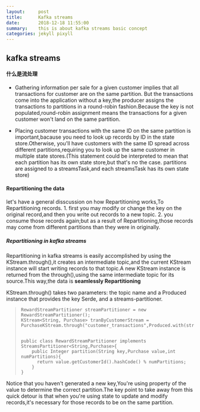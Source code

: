 ```yaml
---
layout:     post
title:      Kafka streams
date:       2018-12-18 11:55:00
summary:    this is about kafka streams basic concept
categories: jekyll pixyll
---
```


## kafka streams

####  什么是流处理
- Gathering information per sale for a given customer implies that all transactions for customer are on the same partition. But the transactions come into the application without a key,the producer assigns the transactions to partitions in a round-robin fashion.Because the key is not populated,round-robin assignment means the transactions for a given customer won't land on the same partition.


- Placing customer transactions with the same ID on the same partition is important,bacause you need to look up records by ID in the state store.Otherwise, you'll have customers with the same ID spread across different partitions,requiring you to look up the same customer in multiple state stores.(This statement could be interpreted to mean that each partition has its own state store,but that's no the case. partitions are assigned to a streamsTask,and each streamsTask has its own state store)


#### Repartitioning the data
let's have a general disscussion on how Repartitioning works,To Repartitioning records.
    1. first you may modify or change the key on the original record,and then you write out records to a new topic.
    2. you consume those records again;but as a result of Repartitioning,those records may come from different partitions than they were in originally.
##### Repartitioning in kafka streams
Repartitioning in kafka streams is easily accomplished by using the KStream.through(),it creates an intermediate topic,and the current KStream instance will start writing records to that topic.A new KStream instance is returned from the through(),using the same intermediate topic for its source.This way,the data is **seamlessly Repartitioning**

KStream.through() takes two parameters: the topic name and a Produced instance that provides the key Serde, and a streams-partitioner.

<blockquote>
  <p>

    RewardStreamPartitioner streamPartitioner = new RewardStreamPartitioner();
    KStream<String, Purchase> tranByCustomerStream = PurchaseKStream.through("customer_transactions",Produced.with(stringSerde,PurchaseSerde,streamPartitioner));


    public class RewardStreamPartitioner implements StreamsPartitioner<String,Purchase>{
        public Integer partition(String key,Purchase value,int numPartitions){
          return value.getCustomerId().hashCode() % numPartitions;      
        }
    }
  </p>
</blockquote>
Notice that you haven't generated a new key,You're using property of the value to determine the correct partition.The key point to take away from this quick detour is that when you're using state to update and modify records,it's necessary for those records to be on the same partition.


###

